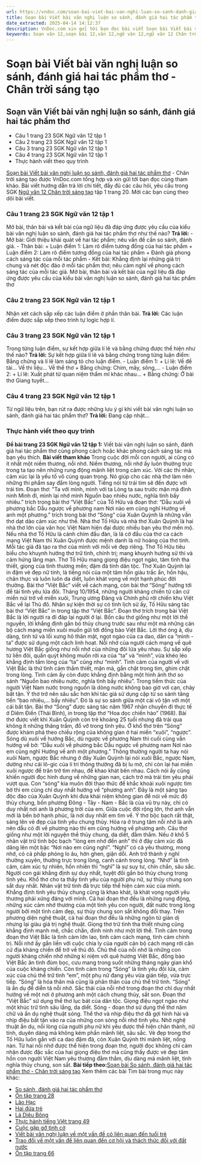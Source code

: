 ```yaml
---
url: https://vndoc.com/soan-bai-viet-bai-van-nghi-luan-so-sanh-danh-gia-hai-tac-pham-tho-chan-troi-sang-tao-321245
title: Soạn bài Viết bài văn nghị luận so sánh, đánh giá hai tác phẩm thơ - Chân trời sáng tạo - VnDoc.com
date_extracted: 2025-04-14 14:12:37
description: VnDoc.com xin gửi tới bạn đọc bài viết Soạn bài Viết bài văn nghị luận so sánh, đánh giá hai tác phẩm thơ - Chân trời sáng tạo. Mời các bạn cùng tham khảo chi tiết bài viết dưới đây nhé.
keywords: Soạn văn 12,soạn bài 12,văn 12,ngữ văn 12,ngữ văn 12 Chân trời sáng tạo,soạn ngữ văn 12,giải ngữ văn 12,soạn văn 12 Chân trời sáng tạo,soạn văn 12 Chân trời sáng tạo ngắn nhất,soạn văn 12 tập 1 trang 20 Chân trời sáng tạo,Văn 12 Chân trời sáng tạo,Soạn bài Viết bài văn nghị luận so sánh đánh giá hai tác phẩm thơ Chân trời sáng tạo,Soạn văn Viết bài văn nghị luận so sánh đánh giá hai tác phẩm thơ,Viết bài văn nghị luận so sánh đánh giá hai tác phẩm thơ
---
```


# Soạn bài Viết bài văn nghị luận so sánh, đánh giá hai tác phẩm thơ - Chân trời sáng tạo
## Soạn văn Viết bài văn nghị luận so sánh, đánh giá hai tác phẩm thơ
  * Câu 1 trang 23 SGK Ngữ văn 12 tập 1
  * Câu 2 trang 23 SGK Ngữ văn 12 tập 1
  * Câu 3 trang 23 SGK Ngữ văn 12 tập 1
  * Câu 4 trang 23 SGK Ngữ văn 12 tập 1
  * Thực hành viết theo quy trình

[Soạn bài Viết bài văn nghị luận so sánh, đánh giá hai tác phẩm thơ](<https://vndoc.com/soan-bai-viet-bai-van-nghi-luan-so-sanh-danh-gia-hai-tac-pham-tho-chan-troi-sang-tao-321245>) \- Chân trời sáng tạo được VnDoc.com tổng hợp và xin gửi tới bạn đọc cùng tham khảo. Bài viết hướng dẫn trả lời chi tiết, đầy đủ các câu hỏi, yêu cầu trong SGK [Ngữ văn 12 Chân trời sáng tạo](<https://vndoc.com/soan-van-12-chan-troi-sang-tao>) tập 1 trang 20. Mời các bạn cùng theo dõi bài viết.
### Câu 1 trang 23 SGK Ngữ văn 12 tập 1
Mở bài, thân bài và kết bài của ngữ liệu đã đáp ứng được yêu cầu của kiểu bài văn nghị luận so sánh, đánh giá hai tác phẩm thơ như thế nào?
**Trả lời:**
\- Mở bài: Giới thiệu khái quát về hai tác phẩm; nêu vấn đề cần so sánh, đánh giá.
\- Thân bài:
\+ Luận điểm 1: Làm rõ điểm tương đồng của hai tác phẩm
\+ Luận điểm 2: Làm rõ điểm tương đồng của hai tác phẩm
\+ Đánh giá phong cách sáng tác của mỗi tác phẩm
\- Kết bài: Khẳng định lại những giá trị chung và nét độc đáo ở mỗi tác phẩm thơ; nêu cảm nghĩ về phong cách sáng tác của mỗi tác giả.
Mở bài, thân bài và kết bài của ngữ liệu đã đáp ứng được yêu cầu của kiểu bài văn nghị luận so sánh, đánh giá hai tác phẩm thơ
### Câu 2 trang 23 SGK Ngữ văn 12 tập 1
Nhận xét cách sắp xếp các luận điểm ở phần thân bài.
**Trả lời:**
Các luận điểm được sắp xếp theo trình tự logic hợp lí.
### Câu 3 trang 23 SGK Ngữ văn 12 tập 1
Trong từng luận điểm, sự kết hợp giữa lí lẽ và bằng chứng được thể hiện như thế nào?
**Trả lời:**
Sự kết hợp giữa lí lẽ và bằng chứng trong từng luận điểm: Bằng chứng và lí lẽ làm sáng tỏ cho luận điểm.
\- Luận điểm 1:
\+ Lí lẽ: Về đề tài… Về thi liệu… Về thể thơ
\+ Bằng chứng: Chim, mây, sông,…
\- Luận điểm 2:
\+ Lí lẽ: Xuất phát từ quan niệm thẩm mĩ khác nhau…
\+ Bằng chứng: Ở bài thơ Giang tuyết…
### Câu 4 trang 23 SGK Ngữ văn 12 tập 1
Từ ngữ liệu trên, bạn rút ra được những lưu ý gì khi viết bài văn nghị luận so sánh, đánh giá hai tác phẩm thơ?
**Trả lời:**
Đang cập nhật...
### Thực hành viết theo quy trình
**Đề bài trang 23 SGK Ngữ văn 12 tập 1:** Viết bài văn nghị luận so sánh, đánh giá hai tác phẩm thơ cùng phong cách hoặc khác phong cách sáng tác mà bạn yêu thích.
**Bài viết tham khảo**
Trong cuộc đời mỗi con người, ai cũng có ít nhất một niềm thương, nỗi nhớ. Niềm thương, nỗi nhớ ấy luôn thường trực trong ta tạo nên những rung động mãnh liệt trong cảm xúc. Với các thi nhân, cảm xúc lại là yếu tố vô cùng quan trọng. Nó giúp cho các nhà thơ làm nên những thi phẩm say đắm lòng người. Tiếng nói từ trái tim sẽ đến được với trái tim. Đoạn thơ:
"Ta với mình, mình với ta
Lòng ta sau trước mặn mà đinh ninh
Mình đi, mình lại nhớ mình
Nguồn bao nhiêu nước, nghĩa tình bấy nhiêu.”
trích trong bài thơ “Việt Bắc” của Tố Hữu và đoạn thơ:
“Dẫu xuôi về phương bắc
Dẫu ngược về phương nam
Nơi nào em cũng nghĩ
Hướng về anh một phương.”
trích trong bài thơ “Sóng“ của Xuân Quỳnh là những vần thơ dạt dào cảm xúc như thế.
Nhà thơ Tố Hữu và nhà thơ Xuân Quỳnh là hai nhà thơ lớn của văn học Việt Nam hiện đại được nhiều bạn yêu thơ mến mộ. Nếu nhà thơ Tố Hữu là cánh chim đầu đàn, là lá cờ đầu của thơ ca cách mạng Việt Nam thì Xuân Quỳnh được mệnh danh là nữ hoàng của thơ tình.
Mỗi tác giả đã tạo ra thơ của mình với mỗi vẻ đẹp riêng. Thơ Tố Hữu tiêu biểu cho khuynh hướng thơ trữ tình, chính trị; mang khuynh hướng sử thi và cảm hứng lãng mạn. Thơ Tố Hữu mang giọng điệu ngọt ngào, tâm tình tha thiết, giọng của tình thương mến; đậm đà tính dân tộc. Thơ Xuân Quỳnh lại in đậm vẻ đẹp nữ tính, là tiếng nói của một tâm hồn giàu trắc ẩn, hồn hậu, chân thực và luôn luôn da diết, luôn khát vọng về một hạnh phúc đời thường.
Bài thơ “Việt Bắc” viết về cách mạng, còn bài thơ “Sóng” hướng tới đề tài tình yêu lứa đôi.
Tháng 10/1954, những người kháng chiến từ căn cứ miền núi trở về miền xuôi, Trung ương Đảng và Chính phủ rời chiến khu Việt Bắc về lại Thủ đô. Nhân sự kiện thời sự có tình lịch sử ấy, Tố Hữu sáng tác bài thơ “Việt Bắc” in trong tập thơ “Việt Bắc”. Đoạn thơ trích trong bài Việt Bắc là lời người ra đi đáp lại người ở lại.
Bốn câu thơ giống như một lời thề nguyền, lời khẳng định gắn bó thủy chung trước sau như một mà những cán bộ cách mạng miền xuôi muốn gửi tới đồng bào Việt Bắc. Lời thơ óng ả, dịu dàng, tình tứ và lối xưng hô thân mật, ngọt ngào của ca dao, dân ca “mình - ta” được sử dụng một cách linh hoạt. Nỗi nhớ của người cách mạng về quê hương Việt Bắc giống như nỗi nhớ của những đôi lứa yêu nhau. Sự sắp xếp từ liền đôi, quấn quýt không muốn rời xa của “ta” và “mình”, vừa khéo léo khẳng định tấm lòng của “ta” cũng như “mình”. Tình cảm của người về với Việt Bắc là thứ tình cảm thắm thiết, mặn mà, gắn chặt trong tim, ghim chặt trong lòng. Tình cảm ấy còn được khẳng định bằng một hình ảnh thơ so sánh “Nguồn bao nhiêu nước, nghĩa tình bấy nhiêu”. Trong tiềm thức của người Việt Nam nước trong nguồn là dòng nước không bao giờ vơi cạn, chảy bất tận. Ý thơ trở nên sâu sắc hơn khi tác giả sử dụng cặp từ so sánh tăng tiến “bao nhiêu,… bấy nhiêu”. Đó là sự so sánh giữa một cái vô tận với một cái bất tận.
Bài thơ “Sóng” được sáng tác năm 1967 nhân chuyến đi thực tế ở Diêm Điền \(Thái Bình\), in trong tập thơ “Hoa dọc chiến hào” \(1968\). Bài thơ được viết khi Xuân Quỳnh còn trẻ khoảng 25 tuổi nhưng đã trải qua không ít những thăng trầm, đổ vỡ trong tình yêu.
Ở khổ thơ trên “Sóng” được khám phá theo chiều rộng của không gian ở hai miền “xuôi”, “ngược”. Sóng dù xuôi về hướng Bắc, dù ngược về phương Nam thì cuối cùng vẫn hướng về bờ:
“Dẫu xuôi về phương bắc
Dẫu ngược về phương nam
Nơi nào em cũng nghĩ
Hướng về anh một phương.”
Thông thường người ta hay nói xuôi Nam, ngược Bắc nhưng ở đây Xuân Quỳnh lại nói xuôi Bắc, ngược Nam, dường như cái lô-gic của lí trí thông thường đã bị lu mờ, chỉ còn lại hai miền xuôi ngược để trăn trở tìm nhau, để khao khát bên nhau. Cách nói ấy cũng khiến người đọc hình dung về những gian nan, cách trở mà trái tim yêu phải vượt qua.
Con “sóng” kia muôn đời thao thức để khắc khoải xuôi ngược tìm bờ thì em cũng chỉ duy nhất hướng về “phương anh”. Đây là một sáng tạo độc đáo của Xuân Quỳnh khi đưa khái niệm không gian để nói về mức độ thủy chung, bốn phương Đông - Tây - Nam - Bắc là của vũ trụ này, chỉ có duy nhất nơi anh là phương trời của em. Giữa cuộc đời rộng lớn, thơ anh vẫn mới là bến bờ hạnh phúc, là nơi duy nhất em tìm về. Ý thơ bộc bạch rất thật, sáng lên vẻ đẹp của tình yêu chung thủy. Hóa ra ở trung tâm nỗi nhớ là anh nên dẫu có đi về phương nào thì em cũng hướng về phương anh. Câu thơ giống như một lời nguyện thề thủy chung, da diết, đằm thắm.
Nếu ở khổ 5 nhân vật trữ tình bộc bạch "lòng em nhớ đến anh” thì ở đây cảm xúc đã dâng lên một bậc “Nơi nào em cũng nghĩ”. “Nghĩ” có cả yêu thương, mong nhớ, có cả phấp phỏng lo âu, hờn ghen, giận dỗi. Anh trở thành ý nghĩ thường xuyên, thường trực trong lòng, canh cánh trong lòng. “Nhớ” là tình cảm, cảm xúc tự nhiên, hồn nhiên thì “nghĩ” là sự suy tư, chín chắn, sâu sắc. Người con gái khẳng định sự duy nhất, tuyệt đối gắn bó thủy chung trong tình yêu.
Khổ thơ cho ta thấy tình yêu của người phụ nữ, sự thủy chung son sắt duy nhất. Nhân vật trữ tình đã trực tiếp thể hiện cảm xúc của mình. Khẳng định tình yêu thủy chung cũng là khao khát, là khát vọng người yêu thương phải xứng đáng với mình.
Cả hai đoạn thơ đều là những rung động, những xúc cảm nhớ thương của một tình yêu con người, đất nước trong lòng người bởi một tình cảm đẹp, sự thủy chung son sắt không đổi thay. Trên phương diện nghệ thuật, cả hai đoạn thơ đều là những ngôn từ giản dị nhưng lại giàu giá trị nghệ thuật. Giọng thơ trữ tình tha thiết nhưng cũng khẳng định mạnh mẽ, chắc chắn, đinh ninh như một lời thề.
Tình cảm trong đoạn thơ Việt Bắc là tình cảm lớn lao, tình cảm cách mạng, tình cảm chính trị. Nỗi nhớ ấy gắn liền với cuộc chia ly của người cán bộ cách mạng rời căn cứ địa kháng chiến để trở về thủ đô. Chủ thể của nỗi nhớ là những con người kháng chiến nhớ những kỉ niệm với quê hương Việt Bắc, đồng bào Việt Bắc ân tình đùm bọc, cưu mang trong suốt những tháng ngày gian khổ của cuộc kháng chiến. Còn tình cảm trong “Sóng” là tình yêu đôi lứa, cảm xúc của chủ thể trữ tình “em”, một phụ nữ đang yêu vừa gián tiếp, vừa trực tiếp. “Sóng” là hóa thân mà cũng là phân thân của chủ thể trữ tình. “Sóng” là ẩn dụ để diễn tả nỗi nhớ. Sắc thái của nỗi nhớ trong đoạn thơ chỉ duy nhất hướng về một nơi ở phương anh một cách chung thủy, sắt son.
Đoạn thơ “Việt Bắc” sử dụng thể thơ lục bát của dân tộc. Giọng điệu ngọt ngào như một khúc trữ tình sâu lắng, da diết. Sóng - đoạn thơ sử dụng thể thơ năm chữ và ẩn dụ nghệ thuật sóng. Thể thơ và nhịp điệu thơ đã gợi hình hài và nhịp điệu bất tận vào ra của những con sóng nỗi nhớ tình yêu. Nhờ nghệ thuật ẩn dụ, nỗi lòng của người phụ nữ khi yêu được thể hiện chân thành, nữ tính, duyên dáng mà không kém phần mãnh liệt, sâu sắc.
Vẻ đẹp trong thơ Tố Hữu luôn gắn với ca dao đậm đà, còn Xuân Quỳnh thì mãnh liệt, nồng nàn. Từ hai nỗi nhớ được thể hiện trong đoạn thơ, người đọc không chỉ cảm nhận được đặc sắc của hai giọng điệu thơ mà cũng thấy được vẻ đẹp tâm hồn con người Việt Nam yêu thương đằm thắm, dịu dàng mà mãnh liệt, tình nghĩa thủy chung, son sắt.
**Bài tiếp theo:**[Soạn bài So sánh, đánh giá hai tác phẩm thơ - Chân trời sáng tạo](<https://vndoc.com/soan-bai-so-sanh-danh-gia-hai-tac-pham-tho-chan-troi-sang-tao-321247>)
Xem thêm các bài Tìm bài trong mục này khác:
  * [So sánh, đánh giá hai tác phẩm thơ](</soan-bai-so-sanh-danh-gia-hai-tac-pham-tho-chan-troi-sang-tao-321247>)
  * [Ôn tập trang 28](</soan-bai-on-tap-trang-28-chan-troi-sang-tao-321251>)
  * [Lão Hạc](</soan-bai-lao-hac-lop-12-chan-troi-sang-tao-321256>)
  * [Hai đứa trẻ](</soan-bai-hai-dua-tre-chan-troi-sang-tao-321263>)
  * [Lá Diêu Bông](</soan-bai-la-dieu-bong-chan-troi-sang-tao-321268>)
  * [Thực hành tiếng Việt trang 49](</soan-bai-thuc-hanh-tieng-viet-trang-49-chan-troi-sang-tao-321270>)
  * [Cuộc gặp gỡ tình cờ](</soan-bai-cuoc-gap-go-tinh-co-chan-troi-sang-tao-321273>)
  * [Viết bài văn nghị luận về một vấn đề có liên quan đến tuổi trẻ](</soan-bai-viet-bai-van-nghi-luan-ve-mot-van-de-co-lien-quan-den-tuoi-tre-chan-troi-sang-tao-321277>)
  * [Trao đổi về một vấn đề liên quan đến cơ hội và thách thức đối với đất nước](</soan-bai-trao-doi-ve-mot-van-de-lien-quan-den-co-hoi-va-thach-thuc-doi-voi-dat-nuoc-chan-troi-sang-tao-321279>)
  * [Ôn tập trang 66](</soan-bai-on-tap-trang-66-chan-troi-sang-tao-321351>)

